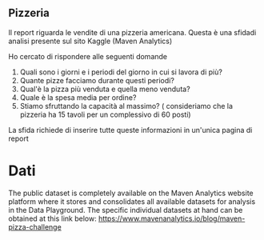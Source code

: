 ## Pizzeria

Il report riguarda le vendite di una pizzeria americana. Questa è una sfidadi analisi presente sul sito Kaggle (Maven Analytics) 

Ho cercato di rispondere alle seguenti domande

1) Quali sono i giorni e i periodi del giorno in cui si lavora di più?
2) Quante pizze facciamo durante questi periodi?
3) Qual'è la pizza più venduta e quella meno venduta?
4) Quale è la spesa media per ordine?
5) Stiamo sfruttando la capacità al massimo? ( consideriamo che la pizzeria ha 15 tavoli per un complessivo di 60 posti) 

La sfida richiede di inserire tutte queste informazioni in un'unica pagina di report

# Dati

The public dataset is completely available on the Maven Analytics website platform where it stores and consolidates all available datasets for analysis in the Data Playground. The specific individual datasets at hand can be obtained at this link below: https://www.mavenanalytics.io/blog/maven-pizza-challenge
